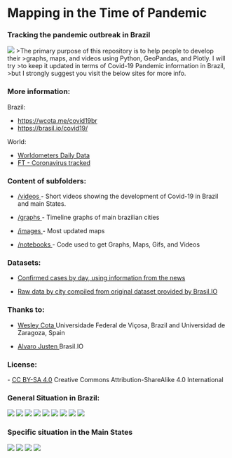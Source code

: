 <h1>Mapping in the Time of Pandemic</h1>
<h3> Tracking the pandemic outbreak in Brazil</h3>
<img src="images/Portada_1.png">
>The primary purpose of this repository is to help people to develop their 
>graphs, maps, and videos using Python, GeoPandas, and Plotly. I will try 
>to keep it updated in terms of Covid-19 Pandemic information in Brazil, 
>but I strongly suggest you visit the below sites for more info.
<h3>More information: </h3>

Brazil:
- <a href="https://wcota.me/covid19br"> https://wcota.me/covid19br </a>
- <a href="https://brasil.io/covid19/"> https://brasil.io/covid19/ </a>

World:
- <a href="https://www.worldometers.info/coronavirus/"> Worldometers Daily Data </a>
- <a href="https://ig.ft.com/coronavirus-chart/?areas=bra&areas=usa&areas=rus&areas=mex&areas=gbr&areas=ita&areasRegional=usny&areasRegional=usnj&cumulative=0&logScale=1&perMillion=0&values=deaths">FT - Coronavirus tracked</a>

<h3>Content of subfolders:</h3>

- <a href="https://github.com/Mjrovai/Mapping_Covid-19_Brazil/tree/master/videos"> /videos </a>  - Short videos showing the development of Covid-19 in Brazil and main States.

- <a href="https://github.com/Mjrovai/Mapping_Covid-19_Brazil/tree/master/graphs"> /graphs </a>  - Timeline graphs of main brazilian cities

- <a href="https://github.com/Mjrovai/Mapping_Covid-19_Brazil/tree/master/images"> /images </a>  - Most updated maps 

- <a href="https://github.com/Mjrovai/Mapping_Covid-19_Brazil/tree/master/notebooks"> /notebooks </a>  - Code used to get Graphs, Maps, Gifs, and Videos

<h3>Datasets:</h3>

 

- <a href="https://github.com/wcota/covid19br"> Confirmed cases by day, using information from the news </a> 

- <a href="https://brasil.io/dataset/covid19/caso/"> Raw data by city compiled from original dataset provided by Brasil.IO </a>

<h3>Thanks to: </h3>

- <a href="https://wesleycota.com"> Wesley Cota </a> Universidade Federal de Viçosa, Brazil and Universidad de Zaragoza, Spain 

- <a href="https://blog.brasil.io/author/alvaro-justen.html"> Alvaro Justen </a> Brasil.IO

<h3>License: </h3> 
- <a href="https://creativecommons.org/licenses/by-sa/4.0/"> CC BY-SA 4.0</a> Creative Commons Attribution-ShareAlike 4.0 International

<h3>General Situation in Brazil:</h3> 
<img src="graphs/cv19_TOTAL_linear_CV_Evolution_Graph_updated.png"/>
<img src="graphs/cv19_TOTAL_log_CV_Evolution_Graph_updated.png"/>
<img src="graphs/cv19_TOTAL_linear_CV_Mov_ave_deaths_last_week_Evolution_Graph_updated.png"/>
<img src="images/!cv19_BR_CV_totalCases_last_updated.png"/>
<img src="images/!cv19_BR_CV_deaths_last_updated.png"/>
<img src="images/!cv19_BR_CV_CFR%5B%25%5D_last_updated.png"/>
<img src="images/!cv19_BR_CV_TotalCases_per_1M_pop_last_updated.png"/>
<img src="images/!cv19_BR_CV_Deaths_per_1M_pop_last_updated.png"/>
<img src="images/!cv19_BR_last_updated.png"/>
<h3>Specific situation in the Main States</H3>
<img src="images/!cv19_SP_last_updated.png"/>
<img src="images/!cv19_RJ_last_updated.png"/>
<img src="images/!cv19_MG_last_updated.png"/>
<img src="images/!cv19_CE_last_updated.png"/>
